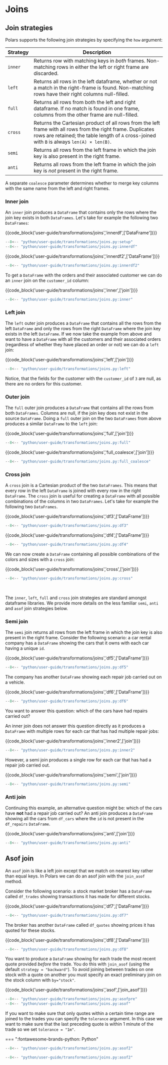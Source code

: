 # Joins

## Join strategies

Polars supports the following join strategies by specifying the `how` argument:

| Strategy | Description                                                                                                                                                                                                |
| -------- | ---------------------------------------------------------------------------------------------------------------------------------------------------------------------------------------------------------- |
| `inner`  | Returns row with matching keys in _both_ frames. Non-matching rows in either the left or right frame are discarded.                                                                                        |
| `left`   | Returns all rows in the left dataframe, whether or not a match in the right-frame is found. Non-matching rows have their right columns null-filled.                                                        |
| `full`   | Returns all rows from both the left and right dataframe. If no match is found in one frame, columns from the other frame are null-filled.                                                                  |
| `cross`  | Returns the Cartesian product of all rows from the left frame with all rows from the right frame. Duplicates rows are retained; the table length of `A` cross-joined with `B` is always `len(A) × len(B)`. |
| `semi`   | Returns all rows from the left frame in which the join key is also present in the right frame.                                                                                                             |
| `anti`   | Returns all rows from the left frame in which the join key is _not_ present in the right frame.                                                                                                            |

A separate `coalesce` parameter determines whether to merge key columns with the same name from the left and right
frames.

### Inner join

An `inner` join produces a `DataFrame` that contains only the rows where the join key exists in both `DataFrames`. Let's
take for example the following two `DataFrames`:

{{code_block('user-guide/transformations/joins','innerdf',['DataFrame'])}}

```python exec="on" result="text" session="user-guide/transformations/joins"
--8<-- "python/user-guide/transformations/joins.py:setup"
--8<-- "python/user-guide/transformations/joins.py:innerdf"
```

<p></p>

{{code_block('user-guide/transformations/joins','innerdf2',['DataFrame'])}}

```python exec="on" result="text" session="user-guide/transformations/joins"
--8<-- "python/user-guide/transformations/joins.py:innerdf2"
```

To get a `DataFrame` with the orders and their associated customer we can do an `inner` join on the `customer_id`
column:

{{code_block('user-guide/transformations/joins','inner',['join'])}}

```python exec="on" result="text" session="user-guide/transformations/joins"
--8<-- "python/user-guide/transformations/joins.py:inner"
```

### Left join

The `left` outer join produces a `DataFrame` that contains all the rows from the left `DataFrame` and only the rows from
the right `DataFrame` where the join key exists in the left `DataFrame`. If we now take the example from above and want
to have a `DataFrame` with all the customers and their associated orders (regardless of whether they have placed an
order or not) we can do a `left` join:

{{code_block('user-guide/transformations/joins','left',['join'])}}

```python exec="on" result="text" session="user-guide/transformations/joins"
--8<-- "python/user-guide/transformations/joins.py:left"
```

Notice, that the fields for the customer with the `customer_id` of `3` are null, as there are no orders for this
customer.

### Outer join

The `full` outer join produces a `DataFrame` that contains all the rows from both `DataFrames`. Columns are null, if the
join key does not exist in the source `DataFrame`. Doing a `full` outer join on the two `DataFrames` from above produces
a similar `DataFrame` to the `left` join:

{{code_block('user-guide/transformations/joins','full',['join'])}}

```python exec="on" result="text" session="user-guide/transformations/joins"
--8<-- "python/user-guide/transformations/joins.py:full"
```

{{code_block('user-guide/transformations/joins','full_coalesce',['join'])}}

```python exec="on" result="text" session="user-guide/transformations/joins"
--8<-- "python/user-guide/transformations/joins.py:full_coalesce"
```

### Cross join

A `cross` join is a Cartesian product of the two `DataFrames`. This means that every row in the left `DataFrame` is
joined with every row in the right `DataFrame`. The `cross` join is useful for creating a `DataFrame` with all possible
combinations of the columns in two `DataFrames`. Let's take for example the following two `DataFrames`.

{{code_block('user-guide/transformations/joins','df3',['DataFrame'])}}

```python exec="on" result="text" session="user-guide/transformations/joins"
--8<-- "python/user-guide/transformations/joins.py:df3"
```

<p></p>

{{code_block('user-guide/transformations/joins','df4',['DataFrame'])}}

```python exec="on" result="text" session="user-guide/transformations/joins"
--8<-- "python/user-guide/transformations/joins.py:df4"
```

We can now create a `DataFrame` containing all possible combinations of the colors and sizes with a `cross` join:

{{code_block('user-guide/transformations/joins','cross',['join'])}}

```python exec="on" result="text" session="user-guide/transformations/joins"
--8<-- "python/user-guide/transformations/joins.py:cross"
```

<br>

The `inner`, `left`, `full` and `cross` join strategies are standard amongst dataframe libraries. We provide more
details on the less familiar `semi`, `anti` and `asof` join strategies below.

### Semi join

The `semi` join returns all rows from the left frame in which the join key is also present in the right frame. Consider
the following scenario: a car rental company has a `DataFrame` showing the cars that it owns with each car having a
unique `id`.

{{code_block('user-guide/transformations/joins','df5',['DataFrame'])}}

```python exec="on" result="text" session="user-guide/transformations/joins"
--8<-- "python/user-guide/transformations/joins.py:df5"
```

The company has another `DataFrame` showing each repair job carried out on a vehicle.

{{code_block('user-guide/transformations/joins','df6',['DataFrame'])}}

```python exec="on" result="text" session="user-guide/transformations/joins"
--8<-- "python/user-guide/transformations/joins.py:df6"
```

You want to answer this question: which of the cars have had repairs carried out?

An inner join does not answer this question directly as it produces a `DataFrame` with multiple rows for each car that
has had multiple repair jobs:

{{code_block('user-guide/transformations/joins','inner2',['join'])}}

```python exec="on" result="text" session="user-guide/transformations/joins"
--8<-- "python/user-guide/transformations/joins.py:inner2"
```

However, a semi join produces a single row for each car that has had a repair job carried out.

{{code_block('user-guide/transformations/joins','semi',['join'])}}

```python exec="on" result="text" session="user-guide/transformations/joins"
--8<-- "python/user-guide/transformations/joins.py:semi"
```

### Anti join

Continuing this example, an alternative question might be: which of the cars have **not** had a repair job carried out?
An anti join produces a `DataFrame` showing all the cars from `df_cars` where the `id` is not present in
the `df_repairs` `DataFrame`.

{{code_block('user-guide/transformations/joins','anti',['join'])}}

```python exec="on" result="text" session="user-guide/transformations/joins"
--8<-- "python/user-guide/transformations/joins.py:anti"
```

## Asof join

An `asof` join is like a left join except that we match on nearest key rather than equal keys.
In Polars we can do an asof join with the `join_asof` method.

Consider the following scenario: a stock market broker has a `DataFrame` called `df_trades` showing transactions it has
made for different stocks.

{{code_block('user-guide/transformations/joins','df7',['DataFrame'])}}

```python exec="on" result="text" session="user-guide/transformations/joins"
--8<-- "python/user-guide/transformations/joins.py:df7"
```

The broker has another `DataFrame` called `df_quotes` showing prices it has quoted for these stocks.

{{code_block('user-guide/transformations/joins','df8',['DataFrame'])}}

```python exec="on" result="text" session="user-guide/transformations/joins"
--8<-- "python/user-guide/transformations/joins.py:df8"
```

You want to produce a `DataFrame` showing for each trade the most recent quote provided _before_ the trade. You do this
with `join_asof` (using the default `strategy = "backward"`).
To avoid joining between trades on one stock with a quote on another you must specify an exact preliminary join on the
stock column with `by="stock"`.

{{code_block('user-guide/transformations/joins','asof',['join_asof'])}}

```python exec="on" result="text" session="user-guide/transformations/joins"
--8<-- "python/user-guide/transformations/joins.py:asofpre"
--8<-- "python/user-guide/transformations/joins.py:asof"
```

If you want to make sure that only quotes within a certain time range are joined to the trades you can specify
the `tolerance` argument. In this case we want to make sure that the last preceding quote is within 1 minute of the
trade so we set `tolerance = "1m"`.

=== ":fontawesome-brands-python: Python"

```python
--8<-- "python/user-guide/transformations/joins.py:asof2"
```

```python exec="on" result="text" session="user-guide/transformations/joins"
--8<-- "python/user-guide/transformations/joins.py:asof2"
```
